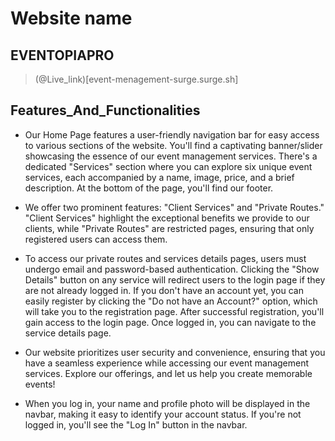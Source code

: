 # Website name
##  EVENTOPIAPRO

> (@Live_link)[event-menagement-surge.surge.sh]
## Features_And_Functionalities

- Our Home Page features a user-friendly navigation bar for easy access to various sections of the website. You'll find a captivating banner/slider showcasing the essence of our event management services. There's a dedicated "Services" section where you can explore six unique event services, each accompanied by a name, image, price, and a brief description. At the bottom of the page, you'll find our footer.

- We offer two prominent features: "Client Services" and "Private Routes." "Client Services" highlight the exceptional benefits we provide to our clients, while "Private Routes" are restricted pages, ensuring that only registered users can access them.

- To access our private routes and services details pages, users must undergo email and password-based authentication. Clicking the "Show Details" button on any service will redirect users to the login page if they are not already logged in. If you don't have an account yet, you can easily register by clicking the "Do not have an Account?" option, which will take you to the registration page. After successful registration, you'll gain access to the login page. Once logged in, you can navigate to the  service details page.

- Our website prioritizes user security and convenience, ensuring that you have a seamless experience while accessing our event management services. Explore our offerings, and let us help you create memorable events!

- When you log in, your name and profile photo will be displayed in the navbar, making it easy to identify your account status. If you're not logged in, you'll see the "Log In" button in the navbar.
